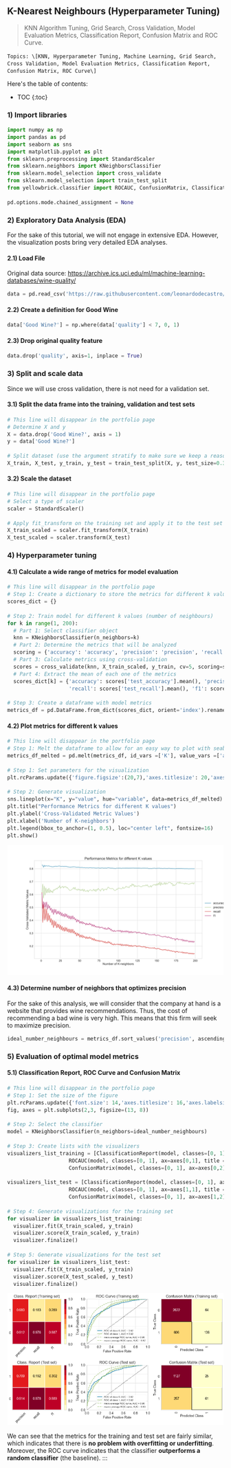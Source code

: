 
## K-Nearest Neighbours (Hyperparameter Tuning)

> KNN Algorithm Tuning, Grid Search, Cross Validation, Model Evaluation
> Metrics, Classification Report, Confusion Matrix and ROC Curve.

`Topics: \[KNN, Hyperparameter Tuning, Machine Learning, Grid
    Search, Cross Validation, Model Evaluation Metrics, Classification
    Report, Confusion Matrix, ROC Curve\]`

Here's the table of contents:

* TOC
{:toc}

### 1) Import libraries

``` python
import numpy as np
import pandas as pd
import seaborn as sns
import matplotlib.pyplot as plt
from sklearn.preprocessing import StandardScaler
from sklearn.neighbors import KNeighborsClassifier
from sklearn.model_selection import cross_validate
from sklearn.model_selection import train_test_split
from yellowbrick.classifier import ROCAUC, ConfusionMatrix, ClassificationReport

pd.options.mode.chained_assignment = None
```

### 2) Exploratory Data Analysis (EDA) 

For the sake of this tutorial, we will not engage in extensive EDA.
However, the visualization posts bring very detailed EDA analyses.

#### 2.1) Load File 

Original data source:
<https://archive.ics.uci.edu/ml/machine-learning-databases/wine-quality/>

``` python
data = pd.read_csv('https://raw.githubusercontent.com/leonardodecastro/data/main/winequality-white.csv')
```

#### 2.2) Create a definition for Good Wine 

``` python
data['Good Wine?'] = np.where(data['quality'] < 7, 0, 1)
```

#### 2.3) Drop original quality feature 

``` python
data.drop('quality', axis=1, inplace = True)
```

### 3) Split and scale data 

Since we will use cross validation, there is not need for a validation
set.

#### 3.1) Split the data frame into the training, validation and test sets 

``` python
# This line will disappear in the portfolio page
# Determine X and y
X = data.drop('Good Wine?', axis = 1)
y = data['Good Wine?']

# Split dataset (use the argument stratify to make sure we keep a reasonable number of both classes in the training and test sets)
X_train, X_test, y_train, y_test = train_test_split(X, y, test_size=0.3, random_state=42, stratify = y)
```

#### 3.2) Scale the dataset 

``` python
# This line will disappear in the portfolio page
# Select a type of scaler 
scaler = StandardScaler()

# Apply fit_transform on the training set and apply it to the test set
X_train_scaled = scaler.fit_transform(X_train)
X_test_scaled = scaler.transform(X_test)
```

### 4) Hyperparameter tuning 

#### 4.1) Calculate a wide range of metrics for model evaluation 

``` python
# This line will disappear in the portfolio page
# Step 1: Create a dictionary to store the metrics for different k values
scores_dict = {}

# Step 2: Train model for different k values (number of neighbours)
for k in range(1, 200):
  # Part 1: Select classifier object
  knn = KNeighborsClassifier(n_neighbors=k)
  # Part 2: Determine the metrics that will be analyzed
  scoring = {'accuracy': 'accuracy', 'precision': 'precision', 'recall': 'recall', 'f1': 'f1'}
  # Part 3: Calculate metrics using cross-validation
  scores = cross_validate(knn, X_train_scaled, y_train, cv=5, scoring=scoring)
  # Part 4: Extract the mean of each one of the metrics
  scores_dict[k] = {'accuracy': scores['test_accuracy'].mean(), 'precision': scores['test_precision'].mean(),
                    'recall': scores['test_recall'].mean(), 'f1': scores['test_f1'].mean()}

# Step 3: Create a dataframe with model metrics
metrics_df = pd.DataFrame.from_dict(scores_dict, orient='index').rename_axis('K').reset_index()
```

#### 4.2) Plot metrics for different k values 

``` python
# This line will disappear in the portfolio page
# Step 1: Melt the dataframe to allow for an easy way to plot with seaborn
metrics_df_melted = pd.melt(metrics_df, id_vars =['K'], value_vars =['accuracy', 'precision','recall', 'f1'])

# Step 1: Set parameters for the visualization
plt.rcParams.update({'figure.figsize':(20,7),'axes.titlesize': 20,'axes.labelsize': 16,'xtick.labelsize': 14,'ytick.labelsize': 14})

# Step 2: Generate visualization
sns.lineplot(x="K", y="value", hue="variable", data=metrics_df_melted)
plt.title("Performance Metrics for different K values")
plt.ylabel('Cross-Validated Metric Values')
plt.xlabel('Number of K-neighbors')
plt.legend(bbox_to_anchor=(1, 0.5), loc="center left", fontsize=16)
plt.show()
```

![](/images/knn_1.png)

#### 4.3) Determine number of neighbors that optimizes precision 

For the sake of this analysis, we will consider that the company at hand
is a website that provides wine recommendations. Thus, the cost of
recommending a bad wine is very high. This means that this firm will
seek to maximize precision.

``` python
ideal_number_neighbours = metrics_df.sort_values('precision', ascending = False)['K'].to_list()[0]
```

### 5) Evaluation of optimal model metrics 

#### 5.1) Classification Report, ROC Curve and Confusion Matrix 

``` python
# This line will disappear in the portfolio page
# Step 1: Set the size of the figure
plt.rcParams.update({'font.size': 14,'axes.titlesize': 16,'axes.labelsize': 14,'xtick.labelsize': 14,'ytick.labelsize': 14})
fig, axes = plt.subplots(2,3, figsize=(13, 8))

# Step 2: Select the classifier
model = KNeighborsClassifier(n_neighbors=ideal_number_neighbours)

# Step 3: Create lists with the visualizers
visualizers_list_training = [ClassificationReport(model, classes=[0, 1], ax=axes[0,0], title = "Class. Report (Training set)"),
                    ROCAUC(model, classes=[0, 1], ax=axes[0,1], title = "ROC Curve (Training set)"),
                    ConfusionMatrix(model, classes=[0, 1], ax=axes[0,2], title = "Confusion Matrix (Training set)")]

visualizers_list_test = [ClassificationReport(model, classes=[0, 1], ax=axes[1,0], title = "Class. Report (Test set)"),
                    ROCAUC(model, classes=[0, 1], ax=axes[1,1], title = "ROC Curve (Test set)"),
                    ConfusionMatrix(model, classes=[0, 1], ax=axes[1,2], title = "Confusion Matrix (Test set)")]

# Step 4: Generate visualizations for the training set
for visualizer in visualizers_list_training:
  visualizer.fit(X_train_scaled, y_train)                                # Fit the training data to the visualizer
  visualizer.score(X_train_scaled, y_train)                              # Evaluate the model on the training data
  visualizer.finalize()

# Step 5: Generate visualizations for the test set
for visualizer in visualizers_list_test:
  visualizer.fit(X_train_scaled, y_train)                                # Fit the training data to the visualizer
  visualizer.score(X_test_scaled, y_test)                              # Evaluate the model on the test data
  visualizer.finalize()
```

![](/images/knn_2.png)


We can see that the metrics for the training and test set are fairly
similar, which indicates that there is **no problem with overfitting or
underfitting**. Moreover, the ROC curve indicates that the classifier
**outperforms a random classifier** (the baseline).
:::
